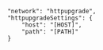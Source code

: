         "network": "httpupgrade",
        "httpupgradeSettings": {
            "host": "[HOST]",
            "path": "[PATH]"
        }
